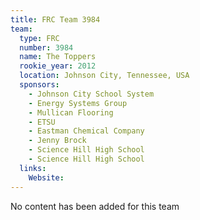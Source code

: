 ```yaml
---
title: FRC Team 3984
team:
  type: FRC
  number: 3984
  name: The Toppers
  rookie_year: 2012
  location: Johnson City, Tennessee, USA
  sponsors:
    - Johnson City School System
    - Energy Systems Group
    - Mullican Flooring
    - ETSU
    - Eastman Chemical Company
    - Jenny Brock
    - Science Hill High School
    - Science Hill High School
  links:
    Website: 
---
```

No content has been added for this team